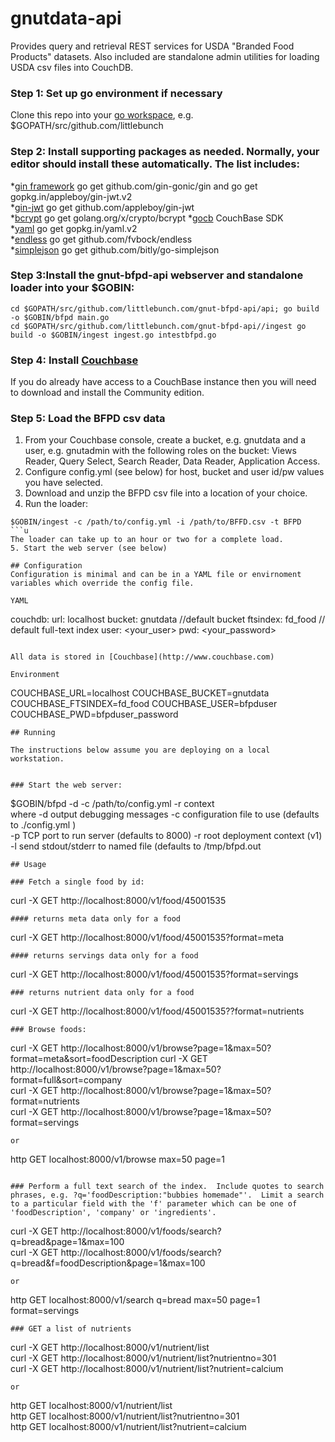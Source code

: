 # gnutdata-api
Provides query and retrieval REST services for USDA "Branded Food Products" datasets.  Also included are standalone admin utilities for loading USDA csv files into CouchDB.
### Step 1: Set up go environment if necessary  
Clone this repo into your [go workspace](https://golang.org/doc/code.html), e.g. $GOPATH/src/github.com/littlebunch
### Step 2: Install supporting packages as needed.  Normally, your editor should install these automatically.  The list includes:      
*[gin framework](https://github.com/gin-gonic/gin) go get github.com/gin-gonic/gin  and go get gopkg.in/appleboy/gin-jwt.v2  
*[gin-jwt](https://github.com/appleboy/gin-jwt) go get github.com/appleboy/gin-jwt       
*[bcrypt](https://godoc.org/golang.org/x/crypto/bcrypt) go get golang.org/x/crypto/bcrypt 
*[gocb]("gopkg.in/couchbase/gocb.v1") CouchBase SDK    
*[yaml](http://gopkg.in/yaml.v2) go get gopkg.in/yaml.v2       
*[endless](https://github.com/fvbock/endless) go get github.com/fvbock/endless     
*[simplejson](https://github.com/bitly/go-simplejson) go get github.com/bitly/go-simplejson 
### Step 3:Install the gnut-bfpd-api webserver and standalone loader into your $GOBIN:
```
cd $GOPATH/src/github.com/littlebunch.com/gnut-bfpd-api/api; go build -o $GOBIN/bfpd main.go
cd $GOPATH/src/github.com/littlebunch.com/gnut-bfpd-api//ingest go build -o $GOBIN/ingest ingest.go intestbfpd.go
```
### Step 4: Install [Couchbase](https://www.couchbase.com)     
If you do already have access to a CouchBase instance then you will need to download and install the Community edition.   
### Step 5:  Load the BFPD csv data
1. From your Couchbase console, create a bucket, e.g. gnutdata and a user, e.g. gnutadmin with the following roles on the bucket:  Views Reader, Query Select, Search Reader, Data Reader, Application Access.    
2. Configure config.yml (see below) for host, bucket and user id/pw values you have selected.
3. Download and unzip the BFPD csv file into a location of your choice.   
4. Run the loader:   
```
$GOBIN/ingest -c /path/to/config.yml -i /path/to/BFFD.csv -t BFPD
```u
The loader can take up to an hour or two for a complete load.
5. Start the web server (see below)   

## Configuration
Configuration is minimal and can be in a YAML file or envirnoment variables which override the config file.  

YAML    
```
couchdb:
  url:  localhost
  bucket: gnutdata   //default  bucket
  ftsindex: fd_food  // default full-text index
  user: <your_user>
  pwd: <your_password>

```

All data is stored in [Couchbase](http://www.couchbase.com)

Environment   
```
COUCHBASE_URL=localhost
COUCHBASE_BUCKET=gnutdata
COUCHBASE_FTSINDEX=fd_food
COUCHBASE_USER=bfpduser
COUCHBASE_PWD=bfpduser_password

```
## Running    

The instructions below assume you are deploying on a local workstation.   


### Start the web server:
```
$GOBIN/bfpd -d -c /path/to/config.yml -r context   
where
  -d output debugging messages 
  -c configuration file to use (defaults to ./config.yml )  
  -p TCP port to run server (defaults to 8000)
  -r root deployment context (v1)
  -l send stdout/stderr to named file (defaults to /tmp/bfpd.out
 ```
## Usage

### Fetch a single food by id: 
```
curl -X GET http://localhost:8000/v1/food/45001535  
```
#### returns meta data only for a food   
```
curl -X GET http://localhost:8000/v1/food/45001535?format=meta    
```
#### returns servings data only for a food     
```
curl -X GET http://localhost:8000/v1/food/45001535?format=servings     
```   
### returns nutrient data only for a food   
```
curl -X GET http://localhost:8000/v1/food/45001535??format=nutrients   
```
### Browse foods:   
```
curl -X GET http://localhost:8000/v1/browse?page=1&max=50?format=meta&sort=foodDescription
curl -X GET http://localhost:8000/v1/browse?page=1&max=50?format=full&sort=company      
curl -X GET http://localhost:8000/v1/browse?page=1&max=50?format=nutrients    
curl -X GET http://localhost:8000/v1/browse?page=1&max=50?format=servings     
```
or      
```
http GET localhost:8000/v1/browse max=50 page=1     
```

### Perform a full text search of the index.  Include quotes to search phrases, e.g. ?q='foodDescription:"bubbies homemade"'.  Limit a search to a particular field with the 'f' parameter which can be one of 'foodDescription', 'company' or 'ingredients'.   
```
curl -X GET http://localhost:8000/v1/foods/search?q=bread&page=1&max=100    
curl -X GET http://localhost:8000/v1/foods/search?q=bread&f=foodDescription&page=1&max=100   
```
or
```
http GET localhost:8000/v1/search q=bread max=50 page=1 format=servings
```
### GET a list of nutrients
```
curl -X GET http://localhost:8000/v1/nutrient/list   
curl -X GET http://localhost:8000/v1/nutrient/list?nutrientno=301    
curl -X GET http://localhost:8000/v1/nutrient/list?nutrient=calcium    
```
or
```
http GET localhost:8000/v1/nutrient/list   
http GET localhost:8000/v1/nutrient/list?nutrientno=301      
http GET localhost:8000/v1/nutrient/list?nutrient=calcium       
```
